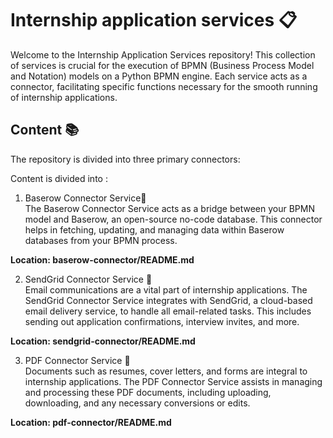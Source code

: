 # Internship application services 📋
Welcome to the Internship Application Services repository! This collection of services is crucial for the execution of BPMN (Business Process Model and Notation) models on a Python BPMN engine. Each service acts as a connector, facilitating specific functions necessary for the smooth running of internship applications.

## Content 📚
The repository is divided into three primary connectors:

Content is divided into :

1. Baserow Connector Service🔄  
The Baserow Connector Service acts as a bridge between your BPMN model and Baserow, an open-source no-code database. This connector helps in fetching, updating, and managing data within Baserow databases from your BPMN process.

<b>Location: baserow-connector/README.md</b>

2. SendGrid Connector Service 📧  
Email communications are a vital part of internship applications. The SendGrid Connector Service integrates with SendGrid, a cloud-based email delivery service, to handle all email-related tasks. This includes sending out application confirmations, interview invites, and more.

<b>Location: sendgrid-connector/README.md</b>

3. PDF Connector Service 📄  
Documents such as resumes, cover letters, and forms are integral to internship applications. The PDF Connector Service assists in managing and processing these PDF documents, including uploading, downloading, and any necessary conversions or edits.

<b>Location: pdf-connector/README.md</b>
